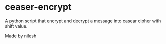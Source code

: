 # ceaser-encrypt

A python script that encrypt and decrypt a message into casear cipher with shift value.




Made by nilesh 
